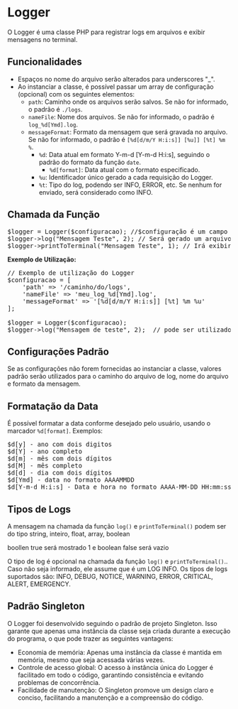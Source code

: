 <div class="container">

<h1>Logger</h1>

<p>O Logger é uma classe PHP para registrar logs em arquivos e exibir mensagens no terminal.</p>

<h2>Funcionalidades</h2>

<ul>
  <li>Espaços no nome do arquivo serão alterados para underscores "_".</li>
  <li>Ao instanciar a classe, é possível passar um array de configuração (opcional) com os seguintes elementos:
    <ul>
      <li><code>path</code>: Caminho onde os arquivos serão salvos. Se não for informado, o padrão é <code>./logs</code>.</li>
      <li><code>nameFile</code>: Nome dos arquivos. Se não for informado, o padrão é <code>log_%d[Ymd].log</code>.</li>
      <li><code>messageFormat</code>: Formato da mensagem que será gravada no arquivo. Se não for informado, o padrão é <code>[%d[d/m/Y H:i:s]] [%u]] [%t] %m %</code>.
        <ul>
          <li><code>%d</code>: Data atual em formato Y-m-d [Y-m-d H:i:s], seguindo o padrão do formato da função <code>date</code>.
            <ul>
              <li><code>%d[format]</code>: Data atual com o formato especificado.</li>
            </ul>
          </li>
          <li><code>%u</code>: Identificador único gerado a cada requisição do Logger.</li>
          <li><code>%t</code>: Tipo do log, podendo ser INFO, ERROR, etc. Se nenhum for enviado, será considerado como INFO.</li>
        </ul>
      </li>
    </ul>
  </li>
</ul>

<h2>Chamada da Função</h2>

<pre>
$logger = Logger($configuracao); //$configuração é um campo opcional
$logger->log("Mensagem Teste", 2); // Será gerado um arquivo de acordo com as configurações
$logger->printToTerminal("Mensagem Teste", 1); // Irá exibir no terminal
</pre>

<p><strong>Exemplo de Utilização:</strong></p>

<pre>
// Exemplo de utilização do Logger
$configuracao = [
    'path' => '/caminho/do/logs',
    'nameFile' => 'meu_log_%d[Ymd].log',
    'messageFormat' => '[%d[d/m/Y H:i:s]] [%t] %m %u'
];

$logger = Logger($configuracao);
$logger->log("Mensagem de teste", 2);  // pode ser utilizado tambem a string "error" $logger->log("Mensagem de teste", "error"); 
</pre>

<h2>Configurações Padrão</h2>

<p>Se as configurações não forem fornecidas ao instanciar a classe, valores padrão serão utilizados para o caminho do arquivo de log, nome do arquivo e formato da mensagem.</p>

<h2>Formatação da Data</h2>

<p>É possível formatar a data conforme desejado pelo usuário, usando o marcador <code>%d[format]</code>. Exemplos:</p>

<pre>
$d[y] - ano com dois digitos
$d[Y] - ano completo
$d[m] - mês com dois dígitos
$d[M] - mês completo
$d[d] - dia com dois dígitos
$d[Ymd] - data no formato AAAAMMDD
$d[Y-m-d H:i:s] - Data e hora no formato AAAA-MM-DD HH:mm:ss
</pre>

<h2>Tipos de Logs</h2>

<p>A mensagem na chamada da função <code>log()</code> e <code>printToTerminal()</code> podem ser do tipo string, inteiro, float, array, boolean</p>
<p>boollen true será mostrado 1 e boolean false será vazio</p>

<p>O tipo de log é opcional na chamada da função <code>log()</code> e <code>printToTerminal()</code>.. Caso não seja informado, ele assume que é um LOG INFO. Os tipos de logs suportados são: INFO, DEBUG, NOTICE, WARNING, ERROR, CRITICAL, ALERT, EMERGENCY.</p>

<h2>Padrão Singleton</h2>

<p>O Logger foi desenvolvido seguindo o padrão de projeto Singleton. Isso garante que apenas uma instância da classe seja criada durante a execução do programa, o que pode trazer as seguintes vantagens:</p>

<ul>
  <li>Economia de memória: Apenas uma instância da classe é mantida em memória, mesmo que seja acessada várias vezes.</li>
  <li>Controle de acesso global: O acesso à instância única do Logger é facilitado em todo o código, garantindo consistência e evitando problemas de concorrência.</li>
  <li>Facilidade de manutenção: O Singleton promove um design claro e conciso, facilitando a manutenção e a compreensão do código.</li>
</ul>

</div>


